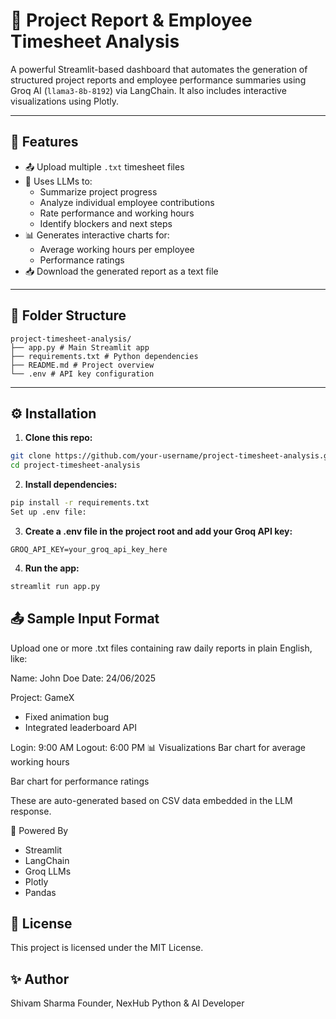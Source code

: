 # 🧠 Project Report & Employee Timesheet Analysis

A powerful Streamlit-based dashboard that automates the generation of structured project reports and employee performance summaries using Groq AI (`llama3-8b-8192`) via LangChain. It also includes interactive visualizations using Plotly.

---

## 📌 Features

- 📤 Upload multiple `.txt` timesheet files
- 🤖 Uses LLMs to:
  - Summarize project progress
  - Analyze individual employee contributions
  - Rate performance and working hours
  - Identify blockers and next steps
- 📊 Generates interactive charts for:
  - Average working hours per employee
  - Performance ratings
- 📥 Download the generated report as a text file

---

## 📂 Folder Structure
```
project-timesheet-analysis/
├── app.py # Main Streamlit app
├── requirements.txt # Python dependencies
├── README.md # Project overview
└── .env # API key configuration

```

---

## ⚙️ Installation

1. **Clone this repo:**

```bash
git clone https://github.com/your-username/project-timesheet-analysis.git
cd project-timesheet-analysis
```
2. **Install dependencies:**

```bash
pip install -r requirements.txt
Set up .env file:
```
3. **Create a .env file in the project root and add your Groq API key:**

```
GROQ_API_KEY=your_groq_api_key_here

```
4. **Run the app:**
```bash
streamlit run app.py
```

## 📤 Sample Input Format
Upload one or more .txt files containing raw daily reports in plain English, like:

Name: John Doe
Date: 24/06/2025

Project: GameX
- Fixed animation bug
- Integrated leaderboard API

Login: 9:00 AM
Logout: 6:00 PM
📊 Visualizations
Bar chart for average working hours

Bar chart for performance ratings

These are auto-generated based on CSV data embedded in the LLM response.

🧠 Powered By

- Streamlit
- LangChain
- Groq LLMs
- Plotly
- Pandas

## 📄 License
This project is licensed under the MIT License.

## ✨ Author
Shivam Sharma
Founder, NexHub
Python & AI Developer
